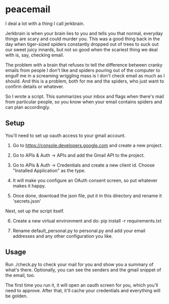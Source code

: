 peacemail
============

I deal a lot with a thing I call jerkbrain. 

Jerkbrain is when your brain lies to you and tells you that normal, everyday things are scary and could murder you. This was a good thing back in the day when tiger-sized spiders constantly dropped out of trees to suck out our sweet juicy innards, but not so good when the scariest thing we deal with is, say, checking email.

The problem with a brain that refuses to tell the difference between cranky emails from people I don't like and spiders pouring out of the computer to engulf me in a screaming wriggling mass is I don't check email as much as I should. And this is a problem, both for me and the spiders, who just want to confirm details or whatever.

So I wrote a script. This summarizes your inbox and flags when there's mail from particular people, so you know when your email contains spiders and can plan accordingly. 

Setup
------

You'll need to set up oauth access to your gmail account.

1. Go to https://console.developers.google.com and create a new project.

2. Go to APIs & Auth -> APIs and add the Gmail API to the project.

3. Go to APIs & Auth -> Credentials and create a new client id. Choose "Installed Application" as the type.

4. It will make you configure an OAuth consent screen, so put whatever makes it happy. 

5. Once done, download the json file, put it in this directory and rename it 'secrets.json'

Next, set up the script itself.

6. Create a new virtual environment and do: pip install -r requirements.txt

7. Rename default_personal.py to personal.py and add your email addresses and any other configuration you like. 

Usage
------

Run ./check.py to check your mail for you and show you a summary of what's there. Optionally, you can see the senders and the gmail snippet of the email, too.

The first time you run it, it will open an oauth screen for you, which you'll need to approve. After that, it'll cache your credentials and everything will be golden.







